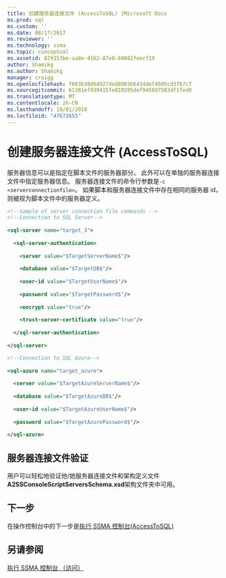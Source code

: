 ```yaml
---
title: 创建服务器连接文件 (AccessToSQL) |Microsoft Docs
ms.prod: sql
ms.custom: ''
ms.date: 08/17/2017
ms.reviewer: ''
ms.technology: ssma
ms.topic: conceptual
ms.assetid: 829153be-aa8e-4162-87e8-69882feecf19
author: Shamikg
ms.author: Shamikg
manager: craigg
ms.openlocfilehash: f083b38d64927ded898366434def4505cd3f67c7
ms.sourcegitcommit: 61381ef939415fe019285def9450d7583df1fed0
ms.translationtype: MT
ms.contentlocale: zh-CN
ms.lasthandoff: 10/01/2018
ms.locfileid: "47672655"
---
```

# <a name="creating-the-server-connection-files-accesstosql"></a>创建服务器连接文件 (AccessToSQL)
服务器信息可以是指定在脚本文件的服务器部分。 此外可以在单独的服务器连接文件中指定服务器信息。 服务器连接文件的命令行参数是`-c <serverconnectionfile>`。 如果脚本和服务器连接文件中存在相同的服务器 id，则被视为脚本文件中的服务器定义。  
  
```xml  
<!--Sample of server connection file commands -->  
<!--Connection to SQL Server-->  
  
<sql-server name="target_3">  
  
  <sql-server-authentication>  
  
    <server value="$TargetServerName$"/>  
  
    <database value="$TargetDB$"/>  
  
    <user-id value="$TargetUserName$"/>  
  
    <password value="$TargetPassword$"/>  
  
    <encrypt value="true"/>  
  
    <trust-server-certificate value="true"/>  
  
  </sql-server-authentication>  
  
</sql-server>  
```  
  
```xml  
<!--Connection to SQL Azure-->  
  
<sql-azure name="target_azure">  
  
  <server value="$TargetAzureServerName$"/>  
  
  <database value="$TargetAzureDB$"/>  
  
  <user-id value="$TargetAzureUserName$"/>  
  
  <password value="$TargetAzurePassword$"/>  
  
</sql-azure>  
```  
  
## <a name="server-connection-file-validation"></a>服务器连接文件验证  
用户可以轻松地验证他/她服务器连接文件和架构定义文件**A2SSConsoleScriptServersSchema.xsd**架构文件夹中可用。  
  
## <a name="next-step"></a>下一步  
在操作控制台中的下一步是[执行 SSMA 控制台&#40;AccessToSQL&#41;](../../ssma/access/executing-the-ssma-console-accesstosql.md)  
  
## <a name="see-also"></a>另请参阅  
[执行 SSMA 控制台 （访问）](http://msdn.microsoft.com/aa1bf665-8dc0-4259-b36f-46ae67197a43)  
  
